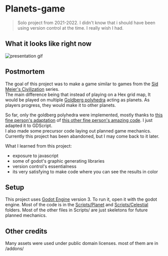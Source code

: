# Planets-game
> Solo project from 2021-2022. I didn't know that i should have been using version control at the time. I really wish I had.

## What it looks like right now
![presentation gif](https://github.com/shweshipu/Planets-Game/blob/master/readme-assets/presentation.gif?raw=true)

## Postmortem
The goal of this project was to make a game similar to games from the [Sid Meier's Civilization](https://en.wikipedia.org/wiki/Civilization_(video_game)) series. <br>
The main difference being that instead of playing on a Hex grid map, It would be played on multiple [Goldberg polyhedra](https://en.wikipedia.org/wiki/Goldberg_polyhedron) acting as planets. As players progress, they would make it to other planets.

So far, only the goldberg polyhedra were implemented, mostly thanks to [this fine person's adaptation](https://github.com/Em3rgencyLT/Hexasphere) of [this other fine person's amazing code](https://github.com/arscan/hexasphere.js/). I just adapted it to GDScript. <br> 
I also made some precursor code laying out planned game mechanics.
Currently this project has been abandoned, but I may come back to it later.

What I learned from this project:
- exposure to javascript
- some of godot's graphic generating libraries
- version control's essentialness
- its very satisfying to make code where you can see the results in color

## Setup
This project uses [Godot Engine](https://godotengine.org/) version 3. 
To run it, open it with the godot engine.
Most of the code is in the [Scripts/Planet](https://github.com/shweshipu/Planets-Game/tree/master/Scripts/Planet) and [Scripts/Celestial](https://github.com/shweshipu/Planets-Game/tree/master/Scripts/Celestial) folders. Most of the other files in Scripts/ are just skeletons for future planned mechanics. <br>



## Other credits
Many assets were used under public domain licenses. most of them are in /addons/
